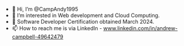 - 👋 Hi, I’m @CampAndy1995
- 👀 I’m interested in Web development and Cloud Computing.
- 🌱 Software Developer Certification obtained March 2024.
- 📫 How to reach me is via LinkedIn - www.linkedin.com/in/andrew-campbell-49642479

<!---
CampAndy1995/CampAndy1995 is a ✨ special ✨ repository because its `README.md` (this file) appears on your GitHub profile.
You can click the Preview link to take a look at your changes.
--->
